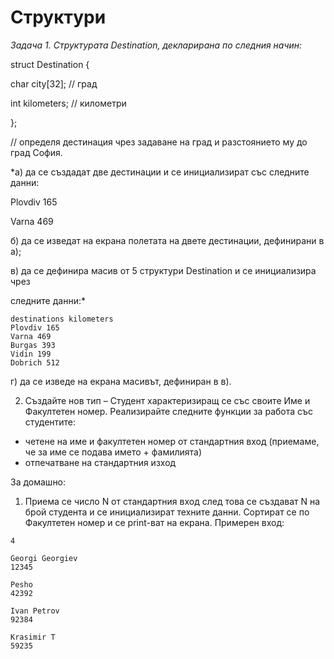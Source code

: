 # Структури

*Задача 1. Структурата Destination, декларирана по следния начин:*

struct Destination {

char city[32]; // град

int kilometers; // километри

};

// определя дестинация чрез задаване на град и разстоянието му
до град София.

*а) да се създадат две дестинации и се инициализират със следните
данни:

Plovdiv 165

Varna 469

б) да се изведат на екрана полетата на двете дестинации,
дефинирани в а);

в) да се дефинира масив от 5 структури Destination и се
инициализира чрез

следните данни:*

```
destinations kilometers
Plovdiv 165
Varna 469
Burgas 393
Vidin 199
Dobrich 512
```
г) да се изведе на екрана масивът, дефиниран в в).

2. Създайте нов тип – Студент характеризиращ се със своите
Име и Факултетен номер. Реализирайте следните функции
за работа със студентите:

- четене на име и факултетен номер от стандартния вход
(приемаме, че за име се подава името + фамилията)
- отпечатване на стандартния изход

За домашно:

1. Приема се число N от стандартния вход след това се
    създават N на брой студента и се инициализират
    техните данни. Сортират се по Факултетен номер и се
    print-ват на екрана.
Примерен вход:
```
4

Georgi Georgiev
12345

Pesho
42392

Ivan Petrov
92384

Krasimir T
59235
```
